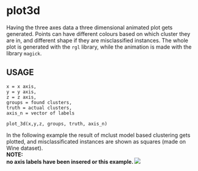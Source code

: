 # plot3d

Having the three axes data a three dimensional animated plot gets generated. Points can have different colours based on which cluster they are in, and different shape if they are misclassified instances. The whole plot is generated with the `rgl` library, while the animation is made with the library `magick`.

## USAGE
```
x = x axis,
y = y axis,
z = z axis,
groups = found clusters,
truth = actual clusters,
axis_n = vector of labels

plot_3d(x,y,z, groups, truth, axis_n)
```
In the following example the result of mclust model based clustering gets plotted, and misclassificated instances are shown as squares (made on Wine dataset).<br>
<b>NOTE:<b><br> no axis labels have been insered or this example.
![](ex.gif)
